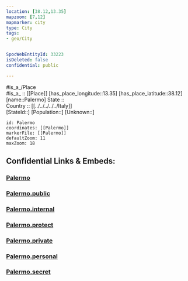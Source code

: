 ```yaml
---
location: [38.12,13.35] 
mapzoom: [7,12] 
mapmarker: city 
type: City
tags:
- geo/City


SpocWebEntityId: 33223
isDeleted: false
confidential: public

---
```

#is_a_/Place  
#is_a_ :: [[Place]] 
[has_place_longitude::13.35] 
[has_place_latitude::38.12] 
[name::Palermo] 
State ::  
Country :: [[../../../../../Italy]]  
[StateId::] 
[Population::] 
[Unknown::] 


```leaflet
id: Palermo
coordinates: [[Palermo]] 
markerFile: [[Palermo]] 
defaultZoom: 11 
maxZoom: 18
```


## Confidential Links & Embeds: 

### [Palermo](/_Standards/Earth/Continent/Europe/Europe~South/Italy/regions~Italy/Sicily/Palermo.Province/City/Palermo.md) 

### [Palermo.public](/_public/Earth/Continent/Europe/Europe~South/Italy/regions~Italy/Sicily/Palermo.Province/City/Palermo.public.md) 

### [Palermo.internal](/_internal/Earth/Continent/Europe/Europe~South/Italy/regions~Italy/Sicily/Palermo.Province/City/Palermo.internal.md) 

### [Palermo.protect](/_protect/Earth/Continent/Europe/Europe~South/Italy/regions~Italy/Sicily/Palermo.Province/City/Palermo.protect.md) 

### [Palermo.private](/_private/Earth/Continent/Europe/Europe~South/Italy/regions~Italy/Sicily/Palermo.Province/City/Palermo.private.md) 

### [Palermo.personal](/_personal/Earth/Continent/Europe/Europe~South/Italy/regions~Italy/Sicily/Palermo.Province/City/Palermo.personal.md) 

### [Palermo.secret](/_secret/Earth/Continent/Europe/Europe~South/Italy/regions~Italy/Sicily/Palermo.Province/City/Palermo.secret.md)

